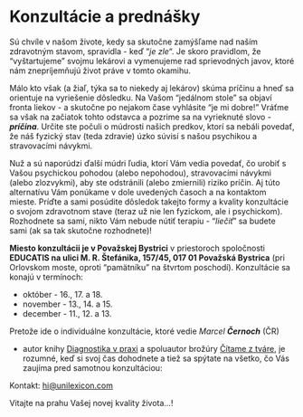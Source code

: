 Konzultácie a prednášky
=======================

Sú chvíle v našom živote, kedy sa skutočne zamýšľame nad naším zdravotným
stavom, spravidla - keď “*je zle*“. Je skoro pravidlom, že “vyštartujeme” svojmu
lekárovi a vymenujeme rad sprievodných javov, ktoré nám znepríjemňujú život
práve v tomto okamihu.

Málo kto však (a žiaľ, týka sa to niekedy aj lekárov) skúma príčinu a hneď sa
orientuje na vyriešenie dôsledku. Na Vašom “jedálnom stole” sa objaví fronta
liekov - a skutočne po nejakom čase vyhlásite “je mi dobre!” Vráťme sa však na
začiatok tohto odstavca a pozrime sa na vyrieknuté slovo - ***príčina***. Určite
ste počuli o múdrosti našich predkov, ktorí sa nebáli povedať, že náš fyzický
stav (teda zdravie) úzko súvisí s našou psychikou a stravovacími návykmi.

Nuž a sú naporúdzi ďalší múdri ľudia, ktorí Vám vedia povedať, čo urobiť s Vašou
psychickou pohodou (alebo nepohodou), stravovacími návykmi (alebo zlozvykmi),
aby ste odstránili (alebo zmiernili) riziko príčin. Aj túto alternatívu Vám
ponúkame v dole uvedených časoch a na kontaktom mieste. Príďte a sami posúdite
dôsledok takejto formy a kvality konzultácie o svojom zdravotnom stave (teraz už
nie len fyzickom, ale i psychickom). Rozhodnete sa sami, nikto Vám nebude nútiť
terapiu - “*liečiť*” sa budete sami (ak sa tak skutočne rozhodnete)!

**Miesto konzultácii je v Považskej Bystrici** v priestoroch spoločnosti
**EDUCATIS na ulici M. R. Štefánika, 157/45, 017 01 Považská Bystrica** (pri
Orlovskom moste, oproti “pamätníku” na štvrtom poschodí). Konzultácie sa konajú
v termínoch:

* október - 16., 17. a 18.
* november - 13., 14. a 15.
* december - 11., 12. a 13.

Pretože ide o individuálne konzultácie, ktoré vedie *Marcel* ***Černoch*** (ČR)
- autor knihy [Diagnostika v
praxi](/sip/knihy/diagnostika-v-praxi) a spoluautor brožúry
[Čítame z tváre](/sip/#p/citame-z-tvare), je rozumné, keď si
svoj čas dohodnete a tiež sa spýtate na všetko, čo Vás zaujíma pred samotnou
konzultáciou:

Kontakt: [hi@unilexicon.com](mailto:hi@unilexicon.com)

Vitajte na prahu Vašej novej kvality života…!
